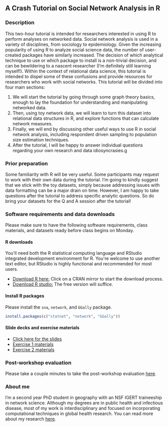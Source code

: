 ## A Crash Tutorial on Social Network Analysis in R

### Description

This two-hour tutorial is intended for researchers interested in using
R to perform analyses on networked data. Social network analysis is
used in a variety of disciplines, from sociology to epidemiology.
Given the increasing popularity of using R to analyze social science
data, the number of user-created packages have similarly
increased. The decision of which analytical technique to use or which
package to install is a non-trivial decision, and can be bewildering
to a nascent researcher (I’m definitely still learning
myself!). Within the context of relational data science, this tutorial
is intended to dispel some of these confusions and provide resources
for researchers who work with social networks. This tutorial will be
divided into four main sections:

1. We will start the tutorial by going through some graph theory
   basics, enough to lay the foundation for understanding and
   manipulating networked data.
2. Then, using toy network data, we will learn to turn this dataset
   into relational data structures in R, and explore functions that
   can calculate network measures.
3. Finally, we will end by discussing other useful ways to use R in
   social network analysis, including respondent driven sampling to
   population size estimation techniques.
4. After the tutorial, I will be happy to answer individual questions
   regarding your own research and data idiosyncrasies.g

### Prior preparation

Some familiarity with R will be very useful. Some participants may
request to work with their own data during the tutorial. I’m going to
kindly suggest that we stick with the toy datasets, simply because
addressing issues with data formatting can be a major drain on
time. However, I am happy to take questions after the tutorial to
address specific analytic questions. So do bring your datasets for the
Q and A session after the tutorial!

### Software requirements and data downloads
Please make sure to have the following software requirements, class
materials, and datasets ready before class begins on Monday.

#### R downloads
You'll need both the R statistical computing language and RStudio
integrated development environment for R. You're welcome to use
another text editor, but RStudio is highly functional and recommended
for most users.
+ [Download R here:](https://www.r-project.org/)
  Click on a CRAN mirror to start the download process.
+ [Download R studio:](https://www.rstudio.com/products/rstudio/download/)
  The free version will suffice.
  
#### Install R packages
Please install the `sna`, `network`, and `GGally` package. 

```R
install.packages(c("statnet", "network", "GGally"))
```

#### Slide decks and exercise materials
+ [Click here for the slides](./slides/sna_slides.pdf)
+ [Exercise 1 materials](./scripts/1_ex1.zip)
+ [Exercise 2 materials](./scripts/2_ex2.zip)

### Post-workshop evaluation
Please take a couple minutes to take the post-workshop evaluation
[here](https://forms.gle/GyxoJ9rP4UTujGmt7).

### About me

I’m a second year PhD student in geography with an NSF IGERT
traineeship in network science. Although my degrees are in public
health and infectious disease, most of my work is interdisciplinary
and focused on incorporating computational techniques in global health
research. You can read more about my research
[here](https://www.vaniaw.com).
